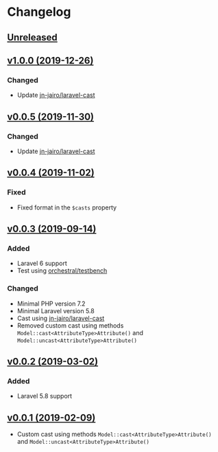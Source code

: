 # Changelog

## [Unreleased](https://github.com/jn-jairo/laravel-eloquent-cast/compare/v1.0.0...1.x)

## [v1.0.0 (2019-12-26)](https://github.com/jn-jairo/laravel-eloquent-cast/compare/v0.0.5...v1.0.0)

### Changed
- Update [jn-jairo/laravel-cast](https://github.com/jn-jairo/laravel-cast)

## [v0.0.5 (2019-11-30)](https://github.com/jn-jairo/laravel-eloquent-cast/compare/v0.0.4...v0.0.5)

### Changed
- Update [jn-jairo/laravel-cast](https://github.com/jn-jairo/laravel-cast)

## [v0.0.4 (2019-11-02)](https://github.com/jn-jairo/laravel-eloquent-cast/compare/v0.0.3...v0.0.4)

### Fixed
- Fixed format in the `$casts` property

## [v0.0.3 (2019-09-14)](https://github.com/jn-jairo/laravel-eloquent-cast/compare/v0.0.2...v0.0.3)

### Added
- Laravel 6 support
- Test using [orchestral/testbench](https://github.com/orchestral/testbench)

### Changed
- Minimal PHP version 7.2
- Minimal Laravel version 5.8
- Cast using [jn-jairo/laravel-cast](https://github.com/jn-jairo/laravel-cast)
- Removed custom cast using methods `Model::cast<AttributeType>Attribute()` and `Model::uncast<AttributeType>Attribute()`

## [v0.0.2 (2019-03-02)](https://github.com/jn-jairo/laravel-eloquent-cast/compare/v0.0.1...v0.0.2)

### Added
- Laravel 5.8 support

## [v0.0.1 (2019-02-09)](https://github.com/jn-jairo/laravel-eloquent-cast/commit/d61e4cd3419f59e3c65dd6fd3a2f5ac87a2e38ad)
- Custom cast using methods `Model::cast<AttributeType>Attribute()` and `Model::uncast<AttributeType>Attribute()`
